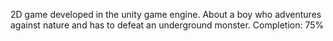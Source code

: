 2D game developed in the unity game engine.
About a boy who adventures against nature and has to defeat an underground monster.
Completion: 75%
